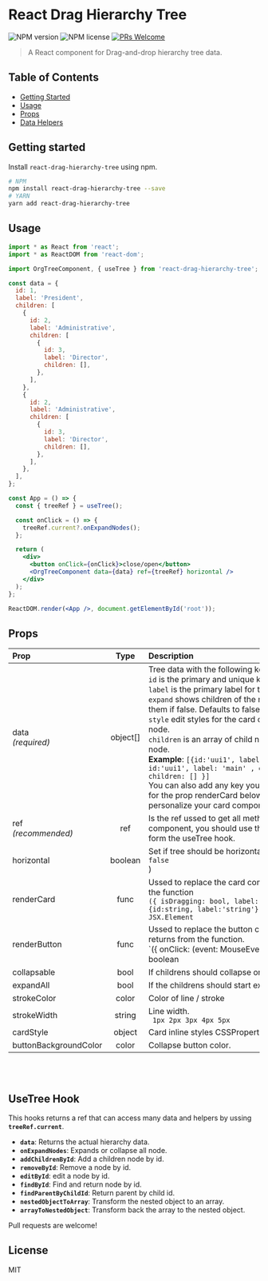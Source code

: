 # React Drag Hierarchy Tree

![NPM version](https://img.shields.io/npm/v/react-sortable-tree.svg?style=flat)
![NPM license](https://img.shields.io/npm/l/react-sortable-tree.svg?style=flat)
[![PRs Welcome](https://img.shields.io/badge/PRs-welcome-brightgreen.svg?style=flat-square)](http://makeapullrequest.com)

> A React component for Drag-and-drop hierarchy tree data.

<div align="center">

</div>

## Table of Contents

- [Getting Started](#getting-started)
- [Usage](#usage)
- [Props](#props)
- [Data Helpers](#data-helper-functions)

## Getting started

Install `react-drag-hierarchy-tree` using npm.

```sh
# NPM
npm install react-drag-hierarchy-tree --save
# YARN
yarn add react-drag-hierarchy-tree
```

## Usage

```jsx
import * as React from 'react';
import * as ReactDOM from 'react-dom';

import OrgTreeComponent, { useTree } from 'react-drag-hierarchy-tree';

const data = {
  id: 1,
  label: 'President',
  children: [
    {
      id: 2,
      label: 'Administrative',
      children: [
        {
          id: 3,
          label: 'Director',
          children: [],
        },
      ],
    },
    {
      id: 2,
      label: 'Administrative',
      children: [
        {
          id: 3,
          label: 'Director',
          children: [],
        },
      ],
    },
  ],
};

const App = () => {
  const { treeRef } = useTree();

  const onClick = () => {
    treeRef.current?.onExpandNodes();
  };

  return (
    <div>
      <button onClick={onClick}>close/open</button>
      <OrgTreeComponent data={data} ref={treeRef} horizontal />
    </div>
  );
};

ReactDOM.render(<App />, document.getElementById('root'));
```

## Props

| Prop                           |      Type      | <div style="width: 400px;">Description</div>                                                                                                                                                                                                                                                                                                                                                                                                                                                                                                                                                                                                       |
| :----------------------------- | :------------: | :------------------------------------------------------------------------------------------------------------------------------------------------------------------------------------------------------------------------------------------------------------------------------------------------------------------------------------------------------------------------------------------------------------------------------------------------------------------------------------------------------------------------------------------------------------------------------------------------------------------------------------------------- |
| data<br/>_(required)_          |    object[]    | Tree data with the following keys: <div>`id` is the primary and unique key.</div><div>`label` is the primary label for the node.</div><div>`expand` shows children of the node if true, or hides them if false. Defaults to false.</div><div>`style` edit styles for the card container for each node.</div><div>`children` is an array of child nodes belonging to the node.</div><div>**Example**: `[{id:'uui1', label: 'main'}, { id:'uui1', label: 'main' , expand: true, children: [] }]`   <br/> You can also add any key you what, thats is useful for the prop renderCard below, where tou can use to personalize your card component                                                                                                                                                                                                                                                                                                                                                                                                                                                                                                                                                                                |
| ref<br/>_(recommended)_ |      ref      | Is the ref ussed to get all methods related to the component, you should use the treeRef exported form the useTree hook.                                                                                                                                                                                                                                                      |
| horizontal                     |      boolean      | Set if tree should be horizontal or vertical (default: <div>`false`</div>)                                                                                                                                                                                                                                                                                                                                                                                                                  |
| renderCard             |      func      | Ussed to replace the card component. It returns from the function <div>`({ isDragging: bool, label: string, item: {id:string, label:'string'}, isPreviewCard }) => JSX.Element`</div>                                                                                                                                                                                                                                                                                                                                                                                                                                                                                           |
| renderButton             |      func      | Ussed to replace the button collapse component. It returns from the function. <div>`({ onClick: (event: MouseEvent<any>) => void, isCollapsed: boolean | undefined }): JSX.ELlement`</div>                                                                                                                                                                                                                                                                                                                                                                                                                                                                                                                                           |
| collapsable                       |     bool     | If childrens should collapse or not.                                                                                                                                                                                                                                                                                                                                                                                                                                                                                                                                                                                      |
| expandAll                   |     bool     | If the childrens should start expanded.                                                                                                                                                                                                                                                                                                                                                                                                                                                                                                                                                                                  |
| strokeColor                        |  color  | Color of line / stroke                                                                                                                                                                                                                                                                                                                  |
| strokeWidth                        |      string      | Line width. <div>` 1px 2px 3px 4px 5px`</div>                                                                                                                                                                                                                                                                                                                                                                                      |
| cardStyle            |      object      | Card inline styles CSSProperties`.                                                                                                                                                                                                                                                                                                                                                                                                                     |
| buttonBackgroundColor                          |     color     | Collapse button color.                                                                                                                                                                                                                                                                                                                                                                                                    

<br>
<br>

## UseTree Hook

This hooks returns a ref that can access many data and helpers by ussing **`treeRef.current`**.

- **`data`**: Returns the actual hierarchy data.
- **`onExpandNodes`**: Expands or collapse all node.
- **`addChildrenById`**: Add a children node by id.
- **`removeById`**: Remove a node by id.
- **`editById`**: edit a node by id.
- **`findById`**: Find and return node by id.
- **`findParentByChildId`**: Return parent by child id.
- **`nestedObjectToArray`**: Transform the nested object to an array.
- **`arrayToNestedObject`**: Transform back the array to the nested object.

Pull requests are welcome!

## License

MIT
